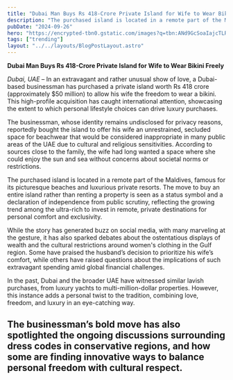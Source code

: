 ```yaml
---
title: "Dubai Man Buys Rs 418-Crore Private Island for Wife to Wear Bikini Freely"
description: "The purchased island is located in a remote part of the Maldives, famous for its picturesque beaches and luxurious private resorts."
pubDate: "2024-09-26"
hero: "https://encrypted-tbn0.gstatic.com/images?q=tbn:ANd9GcSoaIajcTLRs7xp0d4AerZkBPIunvIjM3AXaA&s"
tags: ["trending"]
layout: "../../layouts/BlogPostLayout.astro"
---
```

**Dubai Man Buys Rs 418-Crore Private Island for Wife to Wear Bikini Freely**

*Dubai, UAE* – In an extravagant and rather unusual show of love, a Dubai-based businessman has purchased a private island worth Rs 418 crore (approximately $50 million) to allow his wife the freedom to wear a bikini. This high-profile acquisition has caught international attention, showcasing the extent to which personal lifestyle choices can drive luxury purchases.

The businessman, whose identity remains undisclosed for privacy reasons, reportedly bought the island to offer his wife an unrestrained, secluded space for beachwear that would be considered inappropriate in many public areas of the UAE due to cultural and religious sensitivities. According to sources close to the family, the wife had long wanted a space where she could enjoy the sun and sea without concerns about societal norms or restrictions.

The purchased island is located in a remote part of the Maldives, famous for its picturesque beaches and luxurious private resorts. The move to buy an entire island rather than renting a property is seen as a status symbol and a declaration of independence from public scrutiny, reflecting the growing trend among the ultra-rich to invest in remote, private destinations for personal comfort and exclusivity.

While the story has generated buzz on social media, with many marveling at the gesture, it has also sparked debates about the ostentatious displays of wealth and the cultural restrictions around women's clothing in the Gulf region. Some have praised the husband’s decision to prioritize his wife’s comfort, while others have raised questions about the implications of such extravagant spending amid global financial challenges.

In the past, Dubai and the broader UAE have witnessed similar lavish purchases, from luxury yachts to multi-million-dollar properties. However, this instance adds a personal twist to the tradition, combining love, freedom, and luxury in an eye-catching way.

The businessman’s bold move has also spotlighted the ongoing discussions surrounding dress codes in conservative regions, and how some are finding innovative ways to balance personal freedom with cultural respect.
---